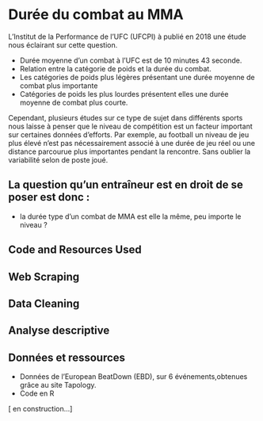 # Durée du combat au MMA

L’Institut de la Performance de l’UFC (UFCPI) à publié en 2018 une étude nous éclairant sur cette question. 
* Durée moyenne d’un combat à l’UFC est de 10 minutes 43 seconde. 
* Relation entre la catégorie de poids et la durée du combat. 
* Les catégories de poids plus légères présentant une durée moyenne de combat plus importante
* Catégories de poids les plus lourdes présentent elles une durée moyenne de combat plus courte.

Cependant, plusieurs études sur ce type de sujet dans différents sports nous laisse à penser que le niveau de compétition est un facteur important sur certaines données d’efforts. 
Par exemple, au football un niveau de jeu plus élevé n’est pas nécessairement associé à une durée de jeu réel ou une distance parcourue plus importantes pendant la rencontre. Sans oublier la variabilité selon de poste joué.

## La question qu’un entraîneur est en droit de se poser est donc : 
* la durée type d’un combat de MMA est elle la même, peu importe le niveau ?

## Code and Resources Used

## Web Scraping

## Data Cleaning

## Analyse descriptive

## Données et ressources
* Données de l’European BeatDown (EBD), sur 6 événements,obtenues grâce au site Tapology.
* Code en R


[ en construction...]
